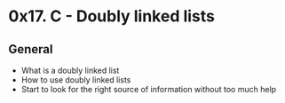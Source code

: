 # 0x17. C - Doubly linked lists

## General

* What is a doubly linked list
* How to use doubly linked lists
* Start to look for the right source of information without too much help
